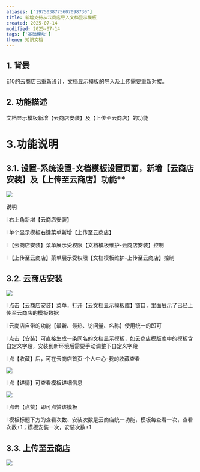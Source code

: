 ```yaml
---
aliases: ["1975038775607098730"]
title: 新增支持从云商店导入文档显示模板
created: 2025-07-14
modified: 2025-07-14
tags: ['基础模块']
theme: 知识文档
---
```


## 1. **背景**

E10的云商店已重新设计，文档显示模板的导入及上传需要重新对接。

## 2. **功能描述**

文档显示模板新增【云商店安装】及【上传至云商店】的功能

# 3.**功能说明**

## 3.1. **设置-系统设置-文档模板设置页面，新增**【云商店安装】及【上传至云商店】功能**

![](https://myhelpdoc.oss-cn-heyuan.aliyuncs.com/mdimages/5f1bf2d7ac7447aba9b387ce34697343.jpg)

说明

l 右上角新增【云商店安装】

l 单个显示模板右键菜单新增【上传至云商店】

l 【云商店安装】菜单展示受权限【文档模板维护-云商店安装】控制

l 【上传至云商店】菜单展示受权限【文档模板维护-上传至云商店】控制

## 3.2. **云商店安装**

![](https://myhelpdoc.oss-cn-heyuan.aliyuncs.com/mdimages/6df4a0a6f87ab2fe7eb5c19b9f4ae9fe.jpg)

l 点击【云商店安装】菜单，打开【云文档显示模板库】窗口，里面展示了已经上传至云商店的模板数据

l 云商店自带的功能【最新、最热、访问量、名称】使用统一的即可

l 点击【安装】可直接生成一条同名的文档显示模板，如云商店模版库中的模板含自定义字段，安装到新环境后需要手动调整下自定义字段

l 点【收藏】后，可在云商店首页-个人中心-我的收藏查看

![](https://myhelpdoc.oss-cn-heyuan.aliyuncs.com/mdimages/5ac1605545aa5adcb8ae4755b40542e5.jpg)

l 点【详情】可查看模板详细信息

![](https://myhelpdoc.oss-cn-heyuan.aliyuncs.com/mdimages/68cb5fb5d1999ebd1a5dbbb4e082a35a.jpg)

l 点击【点赞】即可点赞该模板

l 模板标题下方的查看次数、安装次数是云商店统一功能，模板每查看一次，查看次数+1；模板安装一次，安装次数+1

## 3.3. **上传至云商店**

![](https://myhelpdoc.oss-cn-heyuan.aliyuncs.com/mdimages/4406fc44a618cfefa64d78954c36737e.jpg)


